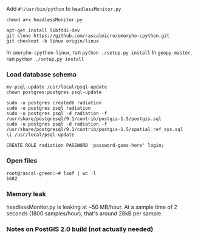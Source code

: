 Add `#!/usr/bin/python` to `headlessMonitor.py`

`chmod a+x headlessMonitor.py`

    apt-get install libftdi-dev
    git clone https://github.com/rascalmicro/emorpho-cpython.git
    git checkout -b linux origin/linux

In `emorpho-cpython-linux`, run `python ./setup.py install`
In `geopy-master`, run `python ./setup.py install`

### Load database schema ###

    mv psql-update /usr/local/psql-update
    chown postgres:postgres psql-update

    sudo -u postgres createdb radiation
    sudo -u postgres psql radiation
    sudo -u postgres psql -d radiation -f /usr/share/postgresql/9.1/contrib/postgis-1.5/postgis.sql
    sudo -u postgres psql -d radiation -f /usr/share/postgresql/9.1/contrib/postgis-1.5/spatial_ref_sys.sql
    \i /usr/local/psql-update
    
    CREATE ROLE radiation PASSWORD 'password-goes-here' login;


### Open files ###

    root@rascal-green:~# lsof | wc -l
    1682

### Memory leak ###

headlessMonitor.py is leaking at ~50 MB/hour. At a sample time of 2 seconds (1800 samples/hour), that's around 28kB per sample.

### Notes on PostGIS 2.0 build (not actually needed) ###
